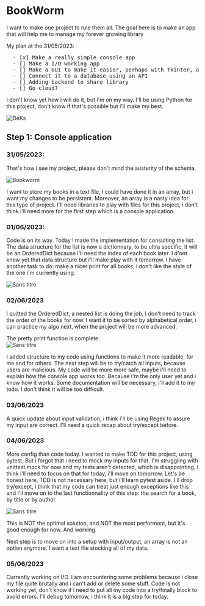 # BookWorm

<p>I want to make one project to rule them all.
  The goal here is to make an app that will help me to manage my forever growing library</p>
  
My plan at the 31/05/2023: <br>
<pre>
  - [x] Make a really simple console app
  - [] Make a I/O working app
  - [] Make a GUI to make it easier, perhaps with Tkinter, as i already know that
  - [] Connect it to a database using an API
  - [] Adding backend to share library
  - [] Go cloud?
</pre>

I don't know yet how I will do it, but i'm on my way. I'll be using Python for this project, don't know if that's possible but i'll make my best.

![DeKs](https://github.com/Khabibulix/Mono-Python/assets/80721211/3cc37802-19f1-4880-9696-8f7b0d1bcdf8)

## Step 1: Console application

### 31/05/2023:
That's how i see my project, please don't mind the austerity of the schema.

![Bookworm](https://github.com/Khabibulix/Mono-Python/assets/80721211/56f55f8c-27c2-4460-9110-51f7d163a0cb)

I want to store my books in a text file, i could have done it in an array, but i want my changes to be persistent. Moreover, an array is a nasty idea for this type of project. I'll need libraries to play with files for this project, i don't think i'll need more for the first step which is a console application.

### 01/06/2023:

Code is on its way. Today i made the implementation for consulting the list. The data structure for the list is now a dictionnary, to be ultra specific, it will be an OrderedDict because i'll need the index of each book later. I d'ont know yet that data structure but i'll make play with it tomorrow. I have another task to do: make a nicer print for all books, i don't like the style of the one i'm currently using.

![Sans titre](https://github.com/Khabibulix/Mono-Python/assets/80721211/42a7e1b2-0083-4dbe-8e1b-44bf78c8ab8a)

### 02/06/2023

I quitted the OrderedDict, a nested list is doing the job, I don't need to track the order of the books for now. I want it to be sorted by alphabetical order, i can practice my algo next, when the project will be more advanced.

The pretty print function is complete: <br>
![Sans titre](https://github.com/Khabibulix/Mono-Python/assets/80721211/45f2018b-ea32-4499-b378-0a919f61de90)

 I added structure to my code using functions to make it more readable, for me and for others. The next step will be to try/catch all inputs, because users are malicious. My code will be more more safe, maybe i'll need to explain how the console app works too. Because i'm the only user yet and i know how it works. Some documentation will be necessary, i'll add it to my todo. I don't think it will be too difficult.
 
 ### 03/06/2023
 
 A quick update about input validation, i think i'll be using Regex to assure my input are correct. I'll need a quick recap about try/except before.

### 04/06/2023

More config than code today. I wanted  to make TDD for this project, using pytest. But i forgot that i need to mock my inputs for that. I'm struggling with unittest.mock for now and my tests aren't detected, which is disappointing. I think i'll need to focus on that for today, i'll move on tomorrow.
Let's be honest here, TDD is not necessary here, but i'll learn pytest aside. I'll drop try/except, i think that my code can treat just enough exceptions like this and I'll move on to the last functionnality of this step: the search for a book, by title or by author.

![Sans titre](https://github.com/Khabibulix/Mono-Python/assets/80721211/41e6b096-c9de-48ce-85b4-0db5765f34e2)

This is NOT the optimal solution, and NOT the most performant, but it's good enough for now. And working.

Next step is to move on into a setup with input/output, an array is not an option anymore. I want a text file stocking all of my data.

### 05/06/2023

Currently working on I/O. I am encountering some problems because i close my file quite brutally and i can't add or delete some stuff. Code is not working yet, don't know if i need to put all my code into a try/finally block to avoid errors. I'll debug tomorrow, i think it is a big step for today.
